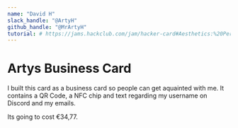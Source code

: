 ```yaml
---
name: "David H"
slack_handle: "@ArtyH"
github_handle: "@MrArtyH"
tutorial: # https://jams.hackclub.com/jam/hacker-card#Aesthetics:%20Personalizing%20your%20card
---
```


# Artys Business Card

<!-- Describe your board in 2-3 sentences. What are you making? What will it do? -->
I built this card as a business card so people can get aquainted with me.
It contains a QR Code, a NFC chip and text regarding my username on Discord and my emails.
<!-- How much is it going to cost? -->
Its going to cost €34,77.
<!-- Tell us a little bit about your design process. What were some challenges? What helped? ***Totally optional*** -->
